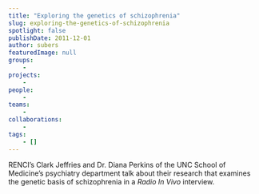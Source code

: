 ```yaml
---
title: "Exploring the genetics of schizophrenia"
slug: exploring-the-genetics-of-schizophrenia
spotlight: false
publishDate: 2011-12-01
author: subers
featuredImage: null
groups:
    - 
projects:
    - 
people:
    - 
teams: 
    - 
collaborations:
    - 
tags:
    - []
---
```

<p>RENCI’s Clark Jeffries and Dr. Diana Perkins of the UNC School of Medicine’s psychiatry department talk about their research that examines the genetic basis of schizophrenia in a <em>Radio In Vivo</em> interview.</p>
